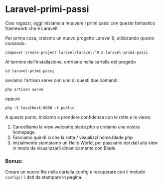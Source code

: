 # Laravel-primi-passi

Ciao ragazzi,
oggi iniziamo a muovere i primi passi con questo fantastico framework che è Laravel!

Per prima cosa, creiamo un nuovo progetto Laravel 9, utilizzando questo comando:

```
composer create-project laravel/laravel:^9.2 laravel-primi-passi
```

Al termine dell'installazione, entriamo nella cartella del progetto

```
cd laravel-primi-passi
```

avviamo l'artisan serve con uno di questi due comandi:

```
php artisan serve
```

oppure

```
php -S localhost:8000 -t public
```

A questo punto, iniziamo a prendere confidenza con le rotte e le views:

1. Cancelliamo la view welcome.blade.php e creiamo una nostra homepage.
2. Facciamo quindi sì che la rotta / visualizzi home.blade.php
3. Inizialmente stampiamo un Hello World, poi passiamo dei dati alla view in modo da visualizzarli dinamicamente con Blade.

### Bonus:

Creare un nuovo file nella cartella config e recuperare con il metodo `config()` i dati da stampare in pagina.
